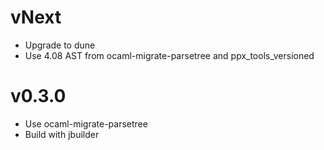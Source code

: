 # vNext

* Upgrade to dune
* Use 4.08 AST from ocaml-migrate-parsetree and ppx\_tools\_versioned

# v0.3.0

* Use ocaml-migrate-parsetree
* Build with jbuilder
